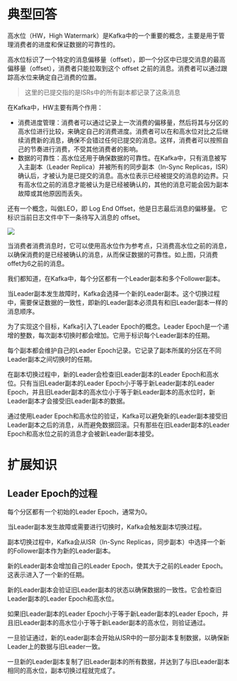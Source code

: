 # 典型回答


高水位（HW，High Watermark）是Kafka中的一个重要的概念，主要是用于管理消费者的进度和保证数据的可靠性的。



高水位标识了一个特定的消息偏移量（offset），即一个分区中已提交消息的最高偏移量（offset），消费者只能拉取到这个 offset 之前的消息。消费者可以通过跟踪高水位来确定自己消费的位置。



> 这里的已提交指的是ISRs中的所有副本都记录了这条消息
>



在Kafka中，HW主要有两个作用：



+ 消费进度管理：消费者可以通过记录上一次消费的偏移量，然后将其与分区的高水位进行比较，来确定自己的消费进度。消费者可以在和高水位对比之后继续消费新的消息，确保不会错过任何已提交的消息。这样，消费者可以按照自己的节奏进行消费，不受其他消费者的影响。
+ 数据的可靠性：高水位还用于确保数据的可靠性。在Kafka中，只有消息被写入主副本（Leader Replica）并被所有的同步副本（In-Sync Replicas，ISR）确认后，才被认为是已提交的消息。高水位表示已经被提交的消息的边界。只有高水位之前的消息才能被认为是已经被确认的，其他的消息可能会因为副本故障或其他原因而丢失。



还有一个概念，叫做LEO，即 Log End Offset，他是日志最后消息的偏移量。 它标识当前日志文件中下一条待写入消息的 offset。



![](https://cdn.nlark.com/yuque/0/2023/png/5378072/1685778254153-71a9824b-b249-44b9-8368-e8b238a5dd16.png)



当消费者消费消息时，它可以使用高水位作为参考点，只消费高水位之前的消息，以确保消费的是已经被确认的消息，从而保证数据的可靠性。如上图，只消费offet为6之前的消息。





我们都知道，在Kafka中，每个分区都有一个Leader副本和多个Follower副本。



当Leader副本发生故障时，Kafka会选择一个新的Leader副本。这个切换过程中，需要保证数据的一致性，即新的Leader副本必须具有和旧Leader副本一样的消息顺序。



为了实现这个目标，Kafka引入了Leader Epoch的概念。Leader Epoch是一个递增的整数，每次副本切换时都会增加。它用于标识每个Leader副本的任期。



每个副本都会维护自己的Leader Epoch记录。它记录了副本所属的分区在不同Leader副本之间切换时的任期。



在副本切换过程中，新的Leader会检查旧Leader副本的Leader Epoch和高水位。只有当旧Leader副本的Leader Epoch小于等于新Leader副本的Leader Epoch，并且旧Leader副本的高水位小于等于新Leader副本的高水位时，新Leader副本才会接受旧Leader副本的数据。



通过使用Leader Epoch和高水位的验证，Kafka可以避免新的Leader副本接受旧Leader副本之后的消息，从而避免数据回滚。只有那些在旧Leader副本的Leader Epoch和高水位之前的消息才会被新Leader副本接受。



# 扩展知识


## Leader Epoch的过程


每个分区都有一个初始的Leader Epoch，通常为0。



当Leader副本发生故障或需要进行切换时，Kafka会触发副本切换过程。



副本切换过程中，Kafka会从ISR（In-Sync Replicas，同步副本）中选择一个新的Follower副本作为新的Leader副本。



新的Leader副本会增加自己的Leader Epoch，使其大于之前的Leader Epoch。这表示进入了一个新的任期。



新的Leader副本会验证旧Leader副本的状态以确保数据的一致性。它会检查旧Leader副本的Leader Epoch和高水位。



如果旧Leader副本的Leader Epoch小于等于新Leader副本的Leader Epoch，并且旧Leader副本的高水位小于等于新Leader副本的高水位，则验证通过。



一旦验证通过，新的Leader副本会开始从ISR中的一部分副本复制数据，以确保新Leader上的数据与旧Leader一致。



一旦新的Leader副本复制了旧Leader副本的所有数据，并达到了与旧Leader副本相同的高水位，副本切换过程就完成了。

